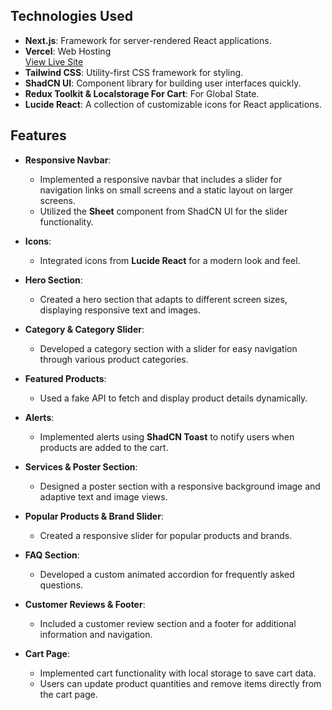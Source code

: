 ## Technologies Used 

- **Next.js**: Framework for server-rendered React applications.
- **Vercel**: Web Hosting  
  [View Live Site](https://next-js-tailwind-frontend-anant-padhiyar.vercel.app/)
- **Tailwind CSS**: Utility-first CSS framework for styling.
- **ShadCN UI**: Component library for building user interfaces quickly.
- **Redux Toolkit & Localstorage For Cart**: For Global State.
- **Lucide React**: A collection of customizable icons for React applications.

## Features

- **Responsive Navbar**: 
  - Implemented a responsive navbar that includes a slider for navigation links on small screens and a static layout on larger screens.
  - Utilized the **Sheet** component from ShadCN UI for the slider functionality.

- **Icons**: 
  - Integrated icons from **Lucide React** for a modern look and feel.

- **Hero Section**: 
  - Created a hero section that adapts to different screen sizes, displaying responsive text and images.

- **Category & Category Slider**: 
  - Developed a category section with a slider for easy navigation through various product categories.

- **Featured Products**: 
  - Used a fake API to fetch and display product details dynamically.

- **Alerts**: 
  - Implemented alerts using **ShadCN Toast** to notify users when products are added to the cart.

- **Services & Poster Section**: 
  - Designed a poster section with a responsive background image and adaptive text and image views.

- **Popular Products & Brand Slider**: 
  - Created a responsive slider for popular products and brands.

- **FAQ Section**: 
  - Developed a custom animated accordion for frequently asked questions.

- **Customer Reviews & Footer**: 
  - Included a customer review section and a footer for additional information and navigation.

- **Cart Page**: 
  - Implemented cart functionality with local storage to save cart data.
  - Users can update product quantities and remove items directly from the cart page.
 
